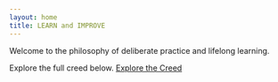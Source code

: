 ```yaml
---
layout: home
title: LEARN and IMPROVE
---
```


Welcome to the philosophy of deliberate practice and lifelong learning.

Explore the full creed below.
[Explore the Creed](learn-improve)

